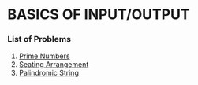 # BASICS OF INPUT/OUTPUT

### List of Problems

1. [Prime Numbers](prime-number.java)
2. [Seating Arrangement](seating-arrangement.java)
3. [Palindromic String](palindromic-string.java)
